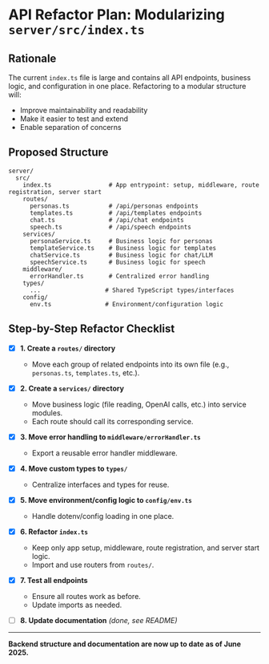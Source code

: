 # API Refactor Plan: Modularizing `server/src/index.ts`

## Rationale
The current `index.ts` file is large and contains all API endpoints, business logic, and configuration in one place. Refactoring to a modular structure will:
- Improve maintainability and readability
- Make it easier to test and extend
- Enable separation of concerns

## Proposed Structure
```
server/
  src/
    index.ts                # App entrypoint: setup, middleware, route registration, server start
    routes/
      personas.ts           # /api/personas endpoints
      templates.ts          # /api/templates endpoints
      chat.ts               # /api/chat endpoints
      speech.ts             # /api/speech endpoints
    services/
      personaService.ts     # Business logic for personas
      templateService.ts    # Business logic for templates
      chatService.ts        # Business logic for chat/LLM
      speechService.ts      # Business logic for speech
    middleware/
      errorHandler.ts       # Centralized error handling
    types/
      ...                  # Shared TypeScript types/interfaces
    config/
      env.ts               # Environment/configuration logic
```

## Step-by-Step Refactor Checklist

- [x] **1. Create a `routes/` directory**
   - Move each group of related endpoints into its own file (e.g., `personas.ts`, `templates.ts`, etc.).

- [x] **2. Create a `services/` directory**
   - Move business logic (file reading, OpenAI calls, etc.) into service modules.
   - Each route should call its corresponding service.

- [x] **3. Move error handling to `middleware/errorHandler.ts`**
   - Export a reusable error handler middleware.

- [x] **4. Move custom types to `types/`**
   - Centralize interfaces and types for reuse.

- [x] **5. Move environment/config logic to `config/env.ts`**
   - Handle dotenv/config loading in one place.

- [x] **6. Refactor `index.ts`**
   - Keep only app setup, middleware, route registration, and server start logic.
   - Import and use routers from `routes/`.

- [x] **7. Test all endpoints**
   - Ensure all routes work as before.
   - Update imports as needed.

- [ ] **8. Update documentation** _(done, see README)_

---

**Backend structure and documentation are now up to date as of June 2025.**
